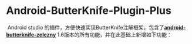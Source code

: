 # Android-ButterKnife-Plugin-Plus

​	Android studio 的插件，方便快速实现ButterKnife注解框架，包含了[**android-butterknife-zelezny**](https://github.com/avast/android-butterknife-zelezny) 1.6版本的所有功能，并在此基础上新增如下功能：